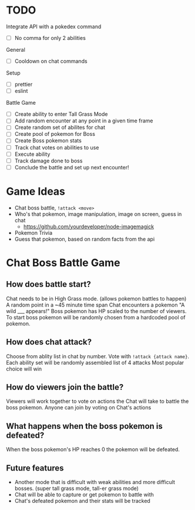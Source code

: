 # TODO

Integrate API with a pokedex command

- [ ] No comma for only 2 abilities

General

- [ ] Cooldown on chat commands

Setup

- [ ] prettier
- [ ] eslint

Battle Game

- [ ] Create ability to enter Tall Grass Mode
- [ ] Add random encounter at any point in a given time frame
- [ ] Create random set of abilites for chat
- [ ] Create pool of pokemon for Boss
- [ ] Create Boss pokemon stats
- [ ] Track chat votes on abilities to use
- [ ] Execute ability
- [ ] Track damage done to boss
- [ ] Conclude the battle and set up next encounter!

# Game Ideas

- Chat boss battle, `!attack <move>`
- Who's that pokemon, image manipulation, image on screen, guess in chat
  - https://github.com/yourdeveloper/node-imagemagick
- Pokemon Trivia
- Guess that pokemon, based on random facts from the api

# Chat Boss Battle Game

## How does battle start?

Chat needs to be in High Grass mode. (allows pokemon battles to happen)
A random point in a ~45 minute time span
Chat encounters a pokemon "A wild \_\_\_ appears!"
Boss pokemon has HP scaled to the number of viewers.
To start boss pokemon will be randomly chosen from a hardcoded pool of pokemon.

## How does chat attack?

Choose from ablity list in chat by number. Vote with `!attack {attack name}`.
Each ability set will be randomly assembled list of 4 attacks
Most popular choice will win

## How do viewers join the battle?

Viewers will work together to vote on actions the Chat will take to battle the boss pokemon.
Anyone can join by voting on Chat's actions

## What happens when the boss pokemon is defeated?

When the boss pokemon's HP reaches 0 the pokemon will be defeated.

## Future features

- Another mode that is difficult with weak abilities and more difficult bosses. (super tall grass mode, tall-er grass mode)
- Chat will be able to capture or get pokemon to battle with
- Chat's defeated pokemon and their stats will be tracked
